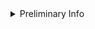 <details>
    <summary>Preliminary Info</summary>
Uniqname
What date/time?
On campus or off campus?
Visual description of issue
Any error messages
Desktop app or website?
Which connection server?
2fa.midesktop.it.umich.edu
Midesktop.umich.edu
caen.midesktop.it.umich.edu
Pool name?
Hostname
From command line, have them run “hostname”
    <summary>Rule out a pool issue by having them try the other pool</summary>
must use the desktop client if you are testing on campus pool
have them try to connect to the Virtual Sites pool provided by ITS
    <summary>Rule out a client issue by having them check with the web client</summary>
off campus pool only - web sessions are not allowed for on campus and they won't even see it in the options
    <summary>For log in errors</summary>
Reset the last machine they were on
Confirm they have enrolled in Duo Mobile
</details>

